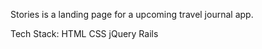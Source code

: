 Stories is a landing page for a upcoming travel journal app. 

Tech Stack: 
HTML 
CSS
jQuery 
Rails 
